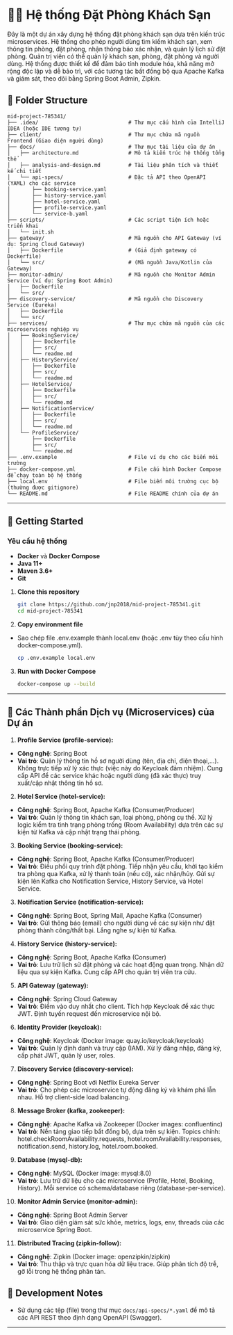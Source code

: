 # 🚀🏨 Hệ thống Đặt Phòng Khách Sạn

Đây là một dự án xây dựng hệ thống đặt phòng khách sạn dựa trên kiến trúc microservices. Hệ thống cho phép người dùng tìm kiếm khách sạn, xem thông tin phòng, đặt phòng, nhận thông báo xác nhận, và quản lý lịch sử đặt phòng. Quản trị viên có thể quản lý khách sạn, phòng, đặt phòng và người dùng. Hệ thống được thiết kế để đảm bảo tính module hóa, khả năng mở rộng độc lập và dễ bảo trì, với các tương tác bất đồng bộ qua Apache Kafka và giám sát, theo dõi bằng Spring Boot Admin, Zipkin.

## 📁 Folder Structure

```
mid-project-785341/
├── .idea/                             # Thư mục cấu hình của IntelliJ IDEA (hoặc IDE tương tự)
├── client/                            # Thư mục chứa mã nguồn Frontend (Giao diện người dùng)
├── docs/                              # Thư mục tài liệu của dự án
│   ├── architecture.md                # Mô tả kiến trúc hệ thống tổng thể
│   ├── analysis-and-design.md         # Tài liệu phân tích và thiết kế chi tiết
│   └── api-specs/                     # Đặc tả API theo OpenAPI (YAML) cho các service
│       ├── booking-service.yaml
│       ├── history-service.yaml
│       ├── hotel-service.yaml
│       ├── profile-service.yaml
│       └── service-b.yaml    
├── scripts/                           # Các script tiện ích hoặc triển khai
│   └── init.sh      
├── gateway/                           # Mã nguồn cho API Gateway (ví dụ: Spring Cloud Gateway)
│   ├── Dockerfile                     # (Giả định gateway có Dockerfile)
│   └── src/                           # (Mã nguồn Java/Kotlin của Gateway)       
├── monitor-admin/                     # Mã nguồn cho Monitor Admin Service (ví dụ: Spring Boot Admin)
│   ├── Dockerfile
│   └── src/
├── discovery-service/                 # Mã nguồn cho Discovery Service (Eureka)
│   ├── Dockerfile
│   └── src/                             
├── services/                          # Thư mục chứa mã nguồn của các microservices nghiệp vụ
│   ├── BookingService/
│   │   ├── Dockerfile                 
│   │   ├── src/                       
│   │   └── readme.md                  
│   ├── HistoryService/
│   │   ├── Dockerfile
│   │   ├── src/
│   │   └── readme.md
│   ├── HotelService/
│   │   ├── Dockerfile
│   │   ├── src/
│   │   └── readme.md
│   ├── NotificationService/
│   │   ├── Dockerfile
│   │   ├── src/
│   │   └── readme.md
│   └── ProfileService/
│       ├── Dockerfile
│       ├── src/
│       └── readme.md
├── .env.example                       # File ví dụ cho các biến môi trường
├── docker-compose.yml                 # File cấu hình Docker Compose để chạy toàn bộ hệ thống
├── local.env                          # File biến môi trường cục bộ (thường được gitignore)
└── README.md                          # File README chính của dự án

```

---

## 🚀 Getting Started

### Yêu cầu hệ thống
- **Docker** và **Docker Compose**
- **Java 11+**
- **Maven 3.6+**
- **Git**


1. **Clone this repository**

   ```bash
   git clone https://github.com/jnp2018/mid-project-785341.git
   cd mid-project-785341
   ```

2. **Copy environment file**
- Sao chép file .env.example thành local.env (hoặc .env tùy theo cấu hình docker-compose.yml).
   ```bash
   cp .env.example local.env
   ```
3. **Run with Docker Compose**

   ```bash
   docker-compose up --build
   ```
---

## 🌟 Các Thành phần Dịch vụ (Microservices) của Dự án

1. **Profile Service (profile-service):**
* **Công nghệ**: Spring Boot
* **Vai trò**: Quản lý thông tin hồ sơ người dùng (tên, địa chỉ, điện thoại,...). Không trực tiếp xử lý xác thực (việc này do Keycloak đảm nhiệm). Cung cấp API để các service khác hoặc người dùng (đã xác thực) truy xuất/cập nhật thông tin hồ sơ.

2. **Hotel Service (hotel-service):**
* **Công nghệ**: Spring Boot, Apache Kafka (Consumer/Producer)
* **Vai trò**: Quản lý thông tin khách sạn, loại phòng, phòng cụ thể. Xử lý logic kiểm tra tình trạng phòng trống (Room Availability) dựa trên các sự kiện từ Kafka và cập nhật trạng thái phòng.

3. **Booking Service (booking-service):**
* **Công nghệ**: Spring Boot, Apache Kafka (Consumer/Producer)
* **Vai trò**: Điều phối quy trình đặt phòng. Tiếp nhận yêu cầu, khởi tạo kiểm tra phòng qua Kafka, xử lý thanh toán (nếu có), xác nhận/hủy. Gửi sự kiện lên Kafka cho Notification Service, History Service, và Hotel Service.

3. **Notification Service (notification-service):**
* **Công nghệ**: Spring Boot, Spring Mail, Apache Kafka (Consumer)
* **Vai trò**: Gửi thông báo (email) cho người dùng về các sự kiện như đặt phòng thành công/thất bại. Lắng nghe sự kiện từ Kafka.

4. **History Service (history-service):**
* **Công nghệ**: Spring Boot, Apache Kafka (Consumer)
* **Vai trò**: Lưu trữ lịch sử đặt phòng và các hoạt động quan trọng. Nhận dữ liệu qua sự kiện Kafka. Cung cấp API cho quản trị viên tra cứu.

5. **API Gateway (gateway):**
* **Công nghệ**: Spring Cloud Gateway
* **Vai trò**: Điểm vào duy nhất cho client. Tích hợp Keycloak để xác thực JWT. Định tuyến request đến microservice nội bộ.

6. **Identity Provider (keycloak):**
* **Công nghệ**: Keycloak (Docker image: quay.io/keycloak/keycloak)
* **Vai trò**: Quản lý định danh và truy cập (IAM). Xử lý đăng nhập, đăng ký, cấp phát JWT, quản lý user, roles.

7. **Discovery Service (discovery-service):**
* **Công nghệ**: Spring Boot với Netflix Eureka Server
* **Vai trò**: Cho phép các microservice tự động đăng ký và khám phá lẫn nhau. Hỗ trợ client-side load balancing.

8. **Message Broker (kafka, zookeeper):**
* **Công nghệ**: Apache Kafka và Zookeeper (Docker images: confluentinc)
* **Vai trò**: Nền tảng giao tiếp bất đồng bộ, dựa trên sự kiện. Topics chính: hotel.checkRoomAvailability.requests, hotel.roomAvailability.responses, notification.send, history.log, hotel.room.booked.

9. **Database (mysql-db):**
* **Công nghệ**: MySQL (Docker image: mysql:8.0)
* **Vai trò**: Lưu trữ dữ liệu cho các microservice (Profile, Hotel, Booking, History). Mỗi service có schema/database riêng (database-per-service).

10. **Monitor Admin Service (monitor-admin):**
* **Công nghệ**: Spring Boot Admin Server
* **Vai trò**: Giao diện giám sát sức khỏe, metrics, logs, env, threads của các microservice Spring Boot.

11. **Distributed Tracing (zipkin-follow):**
* **Công nghệ**: Zipkin (Docker image: openzipkin/zipkin)
* **Vai trò**: Thu thập và trực quan hóa dữ liệu trace. Giúp phân tích độ trễ, gỡ lỗi trong hệ thống phân tán.

## 🧪 Development Notes

- Sử dụng các tệp (file) trong thư mục `docs/api-specs/*.yaml` để mô tả các API REST theo định dạng OpenAPI (Swagger).

---

